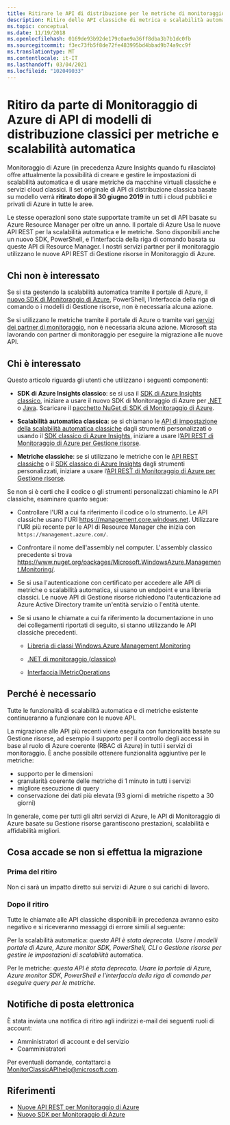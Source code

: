 ```yaml
---
title: Ritirare le API di distribuzione per le metriche di monitoraggio di Azure e la scalabilità automatica
description: Ritiro delle API classiche di metrica e scalabilità automatica, chiamate anche Azure Service Management (ASM) o modello di distribuzione RDFE
ms.topic: conceptual
ms.date: 11/19/2018
ms.openlocfilehash: 0169de93b92de179c0ae9a36ff8dba3b7b1dc0fb
ms.sourcegitcommit: f3ec73fb5f8de72fe483995bd4bbad9b74a9cc9f
ms.translationtype: MT
ms.contentlocale: it-IT
ms.lasthandoff: 03/04/2021
ms.locfileid: "102049033"
---
```

# <a name="azure-monitor-retirement-of-classic-deployment-model-apis-for-metrics-and-autoscale"></a>Ritiro da parte di Monitoraggio di Azure di API di modelli di distribuzione classici per metriche e scalabilità automatica

Monitoraggio di Azure (in precedenza Azure Insights quando fu rilasciato) offre attualmente la possibilità di creare e gestire le impostazioni di scalabilità automatica e di usare metriche da macchine virtuali classiche e servizi cloud classici. Il set originale di API di distribuzione classica basate su modello verrà **ritirato dopo il 30 giugno 2019** in tutti i cloud pubblici e privati di Azure in tutte le aree.   

Le stesse operazioni sono state supportate tramite un set di API basate su Azure Resource Manager per oltre un anno. Il portale di Azure Usa le nuove API REST per la scalabilità automatica e le metriche. Sono disponibili anche un nuovo SDK, PowerShell, e l’interfaccia della riga di comando basata su queste API di Resource Manager. I nostri servizi partner per il monitoraggio utilizzano le nuove API REST di Gestione risorse in Monitoraggio di Azure.  

## <a name="who-is-not-affected"></a>Chi non è interessato

Se si sta gestendo la scalabilità automatica tramite il portale di Azure, il [nuovo SDK di Monitoraggio di Azure](https://www.nuget.org/packages/Microsoft.Azure.Management.Monitor/), PowerShell, l’interfaccia della riga di comando o i modelli di Gestione risorse, non è necessaria alcuna azione.  

Se si utilizzano le metriche tramite il portale di Azure o tramite vari [servizi dei partner di monitoraggio](../partners.md), non è necessaria alcuna azione. Microsoft sta lavorando con partner di monitoraggio per eseguire la migrazione alle nuove API.

## <a name="who-is-affected"></a>Chi è interessato

Questo articolo riguarda gli utenti che utilizzano i seguenti componenti:

- **SDK di Azure Insights classico**: se si usa il [SDK di Azure Insights classico](https://www.nuget.org/packages/Microsoft.WindowsAzure.Management.Monitoring/), iniziare a usare il nuovo SDK di Monitoraggio di Azure per [.NET](https://github.com/azure/azure-libraries-for-net#download) o [Java](https://github.com/azure/azure-libraries-for-java#download). Scaricare il [pacchetto NuGet di SDK di Monitoraggio di Azure](https://www.nuget.org/packages/Microsoft.Azure.Management.Monitor/).

- **Scalabilità automatica classica**: se si chiamano le [API di impostazione della scalabilità automatica classiche](/previous-versions/azure/reference/mt348562(v=azure.100)) dagli strumenti personalizzati o usando il [SDK classico di Azure Insights](https://www.nuget.org/packages/Microsoft.WindowsAzure.Management.Monitoring/), iniziare a usare l’[API REST di Monitoraggio di Azure per Gestione risorse](/rest/api/monitor/autoscalesettings).

- **Metriche classiche**: se si utilizzano le metriche con le [API REST classiche](/previous-versions/azure/reference/dn510374(v=azure.100)) o il [SDK classico di Azure Insights](https://www.nuget.org/packages/Microsoft.WindowsAzure.Management.Monitoring/) dagli strumenti personalizzati, iniziare a usare l’[API REST di Monitoraggio di Azure per Gestione risorse](/rest/api/monitor/autoscalesettings). 

Se non si è certi che il codice o gli strumenti personalizzati chiamino le API classiche, esaminare quanto segue:

- Controllare l'URI a cui fa riferimento il codice o lo strumento. Le API classiche usano l'URI https://management.core.windows.net. Utilizzare l'URI più recente per le API di Resource Manager che inizia con `https://management.azure.com/`.

- Confrontare il nome dell'assembly nel computer. L'assembly classico precedente si trova https://www.nuget.org/packages/Microsoft.WindowsAzure.Management.Monitoring/.

- Se si usa l'autenticazione con certificato per accedere alle API di metriche o scalabilità automatica, si usano un endpoint e una libreria classici. Le nuove API di Gestione risorse richiedono l'autenticazione ad Azure Active Directory tramite un'entità servizio o l'entità utente.

- Se si usano le chiamate a cui fa riferimento la documentazione in uno dei collegamenti riportati di seguito, si stanno utilizzando le API classiche precedenti.

  - [Libreria di classi Windows.Azure.Management.Monitoring](/previous-versions/azure/dn510414(v=azure.100))

  - [.NET di monitoraggio (classico)](/previous-versions/azure/reference/mt348562(v%3dazure.100))

  - [Interfaccia IMetricOperations](/previous-versions/azure/reference/dn802395(v%3dazure.100))

## <a name="why-you-should-switch"></a>Perché è necessario

Tutte le funzionalità di scalabilità automatica e di metriche esistente continueranno a funzionare con le nuove API.  

La migrazione alle API più recenti viene eseguita con funzionalità basate su Gestione risorse, ad esempio il supporto per il controllo degli accessi in base al ruolo di Azure coerente (RBAC di Azure) in tutti i servizi di monitoraggio. È anche possibile ottenere funzionalità aggiuntive per le metriche: 

- supporto per le dimensioni
- granularità coerente delle metriche di 1 minuto in tutti i servizi 
- migliore esecuzione di query
- conservazione dei dati più elevata (93 giorni di metriche rispetto a 30 giorni) 

In generale, come per tutti gli altri servizi di Azure, le API di Monitoraggio di Azure basate su Gestione risorse garantiscono prestazioni, scalabilità e affidabilità migliori. 

## <a name="what-happens-if-you-do-not-migrate"></a>Cosa accade se non si effettua la migrazione

### <a name="before-retirement"></a>Prima del ritiro

Non ci sarà un impatto diretto sui servizi di Azure o sui carichi di lavoro.  

### <a name="after-retirement"></a>Dopo il ritiro

Tutte le chiamate alle API classiche disponibili in precedenza avranno esito negativo e si riceveranno messaggi di errore simili al seguente:

Per la scalabilità automatica: *questa API è stata deprecata. Usare i modelli portale di Azure, Azure monitor SDK, PowerShell, CLI o Gestione risorse per gestire le impostazioni di scalabilità* automatica.  

Per le metriche: *questa API è stata deprecata. Usare la portale di Azure, Azure monitor SDK, PowerShell e l'interfaccia della riga di comando per eseguire query per le metriche*.

## <a name="email-notifications"></a>Notifiche di posta elettronica

È stata inviata una notifica di ritiro agli indirizzi e-mail dei seguenti ruoli di account: 

- Amministratori di account e del servizio
- Coamministratori  

Per eventuali domande, contattarci a MonitorClassicAPIhelp@microsoft.com.  

## <a name="references"></a>Riferimenti

- [Nuove API REST per Monitoraggio di Azure](/rest/api/monitor/) 
- [Nuovo SDK per Monitoraggio di Azure](https://www.nuget.org/packages/Microsoft.Azure.Management.Monitor/)


